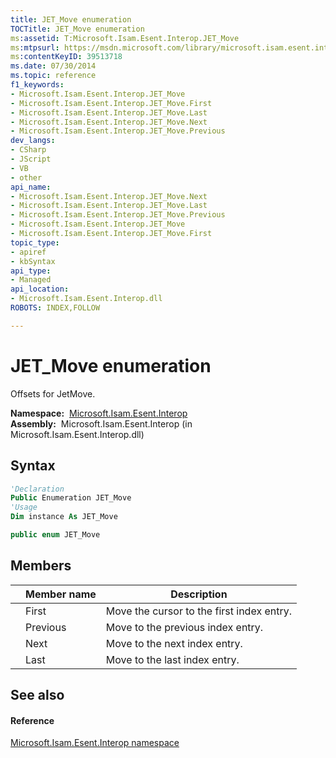 ```yaml
---
title: JET_Move enumeration
TOCTitle: JET_Move enumeration
ms:assetid: T:Microsoft.Isam.Esent.Interop.JET_Move
ms:mtpsurl: https://msdn.microsoft.com/library/microsoft.isam.esent.interop.jet_move(v=EXCHG.10)
ms:contentKeyID: 39513718
ms.date: 07/30/2014
ms.topic: reference
f1_keywords:
- Microsoft.Isam.Esent.Interop.JET_Move
- Microsoft.Isam.Esent.Interop.JET_Move.First
- Microsoft.Isam.Esent.Interop.JET_Move.Last
- Microsoft.Isam.Esent.Interop.JET_Move.Next
- Microsoft.Isam.Esent.Interop.JET_Move.Previous
dev_langs:
- CSharp
- JScript
- VB
- other
api_name: 
- Microsoft.Isam.Esent.Interop.JET_Move.Next
- Microsoft.Isam.Esent.Interop.JET_Move.Last
- Microsoft.Isam.Esent.Interop.JET_Move.Previous
- Microsoft.Isam.Esent.Interop.JET_Move
- Microsoft.Isam.Esent.Interop.JET_Move.First
topic_type: 
- apiref
- kbSyntax
api_type: 
- Managed
api_location: 
- Microsoft.Isam.Esent.Interop.dll
ROBOTS: INDEX,FOLLOW

---
```


# JET_Move enumeration

Offsets for JetMove.

**Namespace:**  [Microsoft.Isam.Esent.Interop](./microsoft.isam.esent.interop-namespace.md)  
**Assembly:**  Microsoft.Isam.Esent.Interop (in Microsoft.Isam.Esent.Interop.dll)

## Syntax

``` vb
'Declaration
Public Enumeration JET_Move
'Usage
Dim instance As JET_Move
```

``` csharp
public enum JET_Move
```

## Members

<table>
<thead>
<tr class="header">
<th></th>
<th>Member name</th>
<th>Description</th>
</tr>
</thead>
<tbody>
<tr class="odd">
<td></td>
<td>First</td>
<td>Move the cursor to the first index entry.</td>
</tr>
<tr class="even">
<td></td>
<td>Previous</td>
<td>Move to the previous index entry.</td>
</tr>
<tr class="odd">
<td></td>
<td>Next</td>
<td>Move to the next index entry.</td>
</tr>
<tr class="even">
<td></td>
<td>Last</td>
<td>Move to the last index entry.</td>
</tr>
</tbody>
</table>


## See also

#### Reference

[Microsoft.Isam.Esent.Interop namespace](./microsoft.isam.esent.interop-namespace.md)